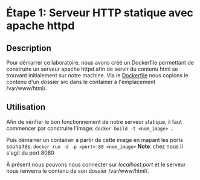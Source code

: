 # Étape 1: Serveur HTTP statique avec apache httpd

## Description
Pour démarrer ce laboratoire, nous avons créé un Dockerfile permettant de construire un serveur apache httpd afin de servir du contenu html se trouvant initialement sur notre machine.
Via le [Dockerfile](./docker-images/apache-php-image/Dockerfile) nous copions le contenu d'un dossier src dans le container à l'emplacement /var/www/html/.

## Utilisation
Afin de vérifier le bon fonctionnement de notre serveur statique, il faut commencer par construire l'image:
``docker build -t <nom_image> .``

Puis démarrer un container à partir de cette image en mapant les ports souhaités:
``docker run -d -p <port>:80 <nom_image>`` **Note**: chez nous il s'agit du port 8080

À présent nous pouvons nous connecter sur *localhost:port* et le serveur nous renverra le contenu de son dossier /var/www/html/.
